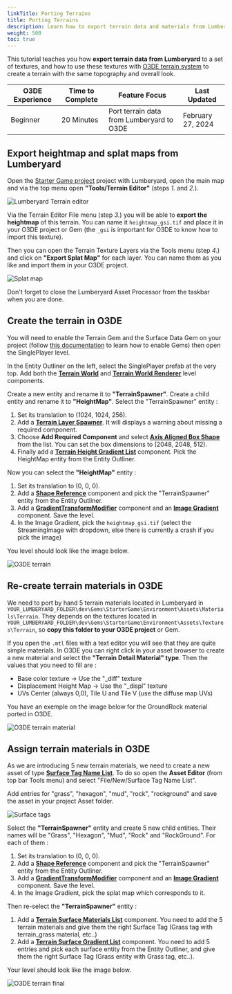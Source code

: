 ```yaml
---
linkTitle: Porting Terrains
title: Porting Terrains
description: Learn how to export terrain data and materials from Lumberyard and how to use them in O3DE
weight: 500
toc: true
---
```


This tutorial teaches you how **export terrain data from Lumberyard** to a set of textures, and how to use these textures with [O3DE terrain system](docs/learning-guide/tutorials/environments/create-terrain-from-images/) to create a terrain with the same topography and overall look.

| O3DE Experience | Time to Complete | Feature Focus | Last Updated |
| - | - | - | - |
| Beginner | 20 Minutes | Port terrain data from Lumberyard to O3DE | February 27, 2024 |

## Export heightmap and splat maps from Lumberyard

Open the [Starter Game project](get-starter-game-project) project with Lumberyard, open the main map and via the top menu open **"Tools/Terrain Editor"** (steps *1.* and *2.*).

![Lumberyard Terrain editor](/images/learning-guide/tutorials/lumberyard-to-o3de/terrain-editor.png)

Via the Terrain Editor File menu (step *3.*) you will be able to **export the heightmap** of this terrain. You can name it `heightmap_gsi.tif` and place it in your O3DE project or Gem (the `_gsi` is important for O3DE to know how to import this texture).

Then you can open the Terrain Texture Layers via the Tools menu (step *4.*) and click on **"Export Splat Map"** for each layer. You can name them as you like and import them in your O3DE project.

![Splat map](/images/learning-guide/tutorials/lumberyard-to-o3de/splat-map.png)

Don't forget to close the Lumberyard Asset Processor from the taskbar when you are done.

## Create the terrain in O3DE

You will need to enable the Terrain Gem and the Surface Data Gem on your project (follow [this documentation](/docs/user-guide/project-config/add-remove-gems/) to learn how to enable Gems) then open the SinglePlayer level.

In the Entity Outliner on the left, select the SinglePlayer prefab at the very top. Add both the [**Terrain World**](/docs/user-guide/components/reference/terrain/world) and [**Terrain World Renderer**](/docs/user-guide/components/reference/terrain/world-renderer) level components.

Create a new entity and rename it to **"TerrainSpawner"**. Create a child entity and rename it to **"HeightMap"**. Select the "TerrainSpawner" entity :

1. Set its translation to (1024, 1024, 256).
2. Add a [**Terrain Layer Spawner**](/docs/user-guide/components/reference/terrain/layer_spawner). It will displays a warning about missing a required component. 
3. Choose **Add Required Component** and select [**Axis Aligned Box Shape**](/docs/user-guide/components/reference/shape/axis-aligned-box-shape) from the list. You can set the box dimensions to (2048, 2048, 512).
4. Finally add a [**Terrain Height Gradient List**](/docs/user-guide/components/reference/terrain/height_gradient_list) component. Pick the HeightMap entity from the Entity Outliner.

Now you can select the **"HeightMap"** entity :

1. Set its translation to (0, 0, 0).
2. Add a [**Shape Reference**](/docs/user-guide/components/reference/shape/shape-reference) component and pick the "TerrainSpawner" entity from the Entity Outliner.
3. Add a [**GradientTransformModifier**](/docs/user-guide/components/reference/gradient-modifiers/gradient-transform-modifier/) component and an [**Image Gradient**](/docs/user-guide/components/reference/gradients/image-gradient/) component. Save the level.
4. In the Image Gradient, pick the `heightmap_gsi.tif` (select the StreamingImage with dropdown, else there is currently a crash if you pick the image)

You level should look like the image below.

![O3DE terrain](/images/learning-guide/tutorials/lumberyard-to-o3de/terrain.png)

## Re-create terrain materials in O3DE

We need to port by hand 5 terrain materials located in Lumberyard in `YOUR_LUMBERYARD_FOLDER\dev\Gems\StarterGame\Environment\Assets\Materials\Terrain`. They depends on the textures located in `YOUR_LUMBERYARD_FOLDER\dev\Gems\StarterGame\Environment\Assets\Textures\Terrain`, so **copy this folder to your O3DE project** or Gem.

If you open the `.mtl` files with a text editor you will see that they are quite simple materials. In O3DE you can right click in your asset browser to create a new material and select the **"Terrain Detail Material" type**. Then the values that you need to fill are :

- Base color texture -> Use the "_diff" texture
- Displacement Height Map -> Use the "_displ" texture
- UVs Center (always 0,0), Tile U and Tile V (use the diffuse map UVs)

You have an exemple on the image below for the GroundRock material ported in O3DE.

![O3DE terrain material](/images/learning-guide/tutorials/lumberyard-to-o3de/terrain-material.png)

## Assign terrain materials in O3DE

As we are introducing 5 new terrain materials, we need to create a new asset of type [**Surface Tag Name List**](/docs/user-guide/gems/reference/environment/surface-data). To do so open the **Asset Editor** (from top bar Tools menu) and select "File/New/Surface Tag Name List". 

Add entries for "grass", "hexagon", "mud", "rock", "rockground" and save the asset in your project Asset folder.

![Surface tags](/images/learning-guide/tutorials/lumberyard-to-o3de/surface-tags.png)

Select the **"TerrainSpawner"** entity and create 5 new child entities. Their names will be "Grass", "Hexagon", "Mud", "Rock" and "RockGround". For each of them :

1. Set its translation to (0, 0, 0).
2. Add a [**Shape Reference**](/docs/user-guide/components/reference/shape/shape-reference) component and pick the "TerrainSpawner" entity from the Entity Outliner.
3. Add a [**GradientTransformModifier**](/docs/user-guide/components/reference/gradient-modifiers/gradient-transform-modifier/) component and an [**Image Gradient**](/docs/user-guide/components/reference/gradients/image-gradient/) component. Save the level.
4. In the Image Gradient, pick the splat map which corresponds to it.

Then re-select the **"TerrainSpawner"** entity :

1. Add a [**Terrain Surface Materials List**](/docs/user-guide/components/reference/terrain/surface-material-list) component. You need to add the 5 terrain materials and give them the right Surface Tag (Grass tag with terrain_grass material, etc..)
2. Add a [**Terrain Surface Gradient List**](/docs/user-guide/components/reference/terrain/surface-gradient-list) component. You need to add 5 entries and pick each surface entity from the Entity Outliner, and give them the right Surface Tag (Grass entity with Grass tag, etc..).

Your level should look like the image below.

![O3DE terrain final](/images/learning-guide/tutorials/lumberyard-to-o3de/terrain-final.png)
